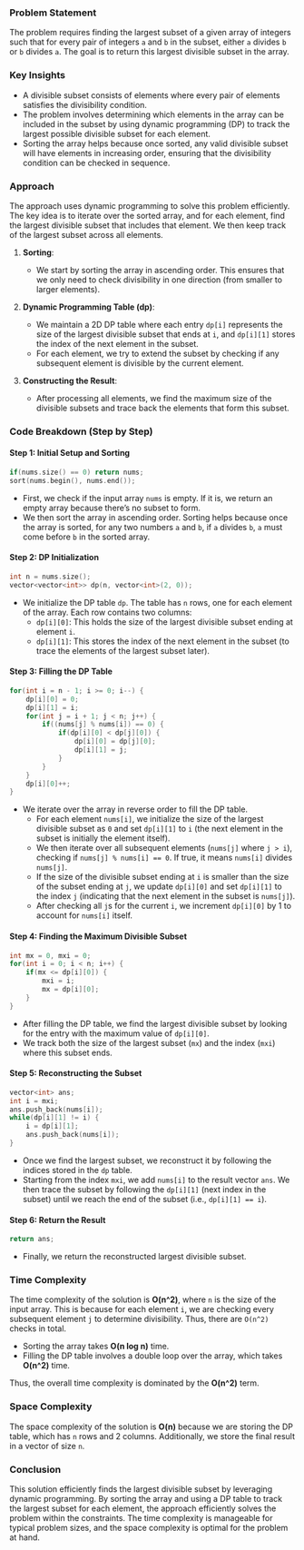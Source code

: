 ### Problem Statement

The problem requires finding the largest subset of a given array of integers such that for every pair of integers `a` and `b` in the subset, either `a` divides `b` or `b` divides `a`. The goal is to return this largest divisible subset in the array.

### Key Insights

- A divisible subset consists of elements where every pair of elements satisfies the divisibility condition.
- The problem involves determining which elements in the array can be included in the subset by using dynamic programming (DP) to track the largest possible divisible subset for each element.
- Sorting the array helps because once sorted, any valid divisible subset will have elements in increasing order, ensuring that the divisibility condition can be checked in sequence.

### Approach

The approach uses dynamic programming to solve this problem efficiently. The key idea is to iterate over the sorted array, and for each element, find the largest divisible subset that includes that element. We then keep track of the largest subset across all elements.

1. **Sorting**:
   - We start by sorting the array in ascending order. This ensures that we only need to check divisibility in one direction (from smaller to larger elements).
   
2. **Dynamic Programming Table (dp)**:
   - We maintain a 2D DP table where each entry `dp[i]` represents the size of the largest divisible subset that ends at `i`, and `dp[i][1]` stores the index of the next element in the subset.
   - For each element, we try to extend the subset by checking if any subsequent element is divisible by the current element.
   
3. **Constructing the Result**:
   - After processing all elements, we find the maximum size of the divisible subsets and trace back the elements that form this subset.

### Code Breakdown (Step by Step)

#### Step 1: Initial Setup and Sorting
```cpp
if(nums.size() == 0) return nums;
sort(nums.begin(), nums.end()); 
```
- First, we check if the input array `nums` is empty. If it is, we return an empty array because there’s no subset to form.
- We then sort the array in ascending order. Sorting helps because once the array is sorted, for any two numbers `a` and `b`, if `a` divides `b`, `a` must come before `b` in the sorted array.

#### Step 2: DP Initialization
```cpp
int n = nums.size();
vector<vector<int>> dp(n, vector<int>(2, 0));
```
- We initialize the DP table `dp`. The table has `n` rows, one for each element of the array. Each row contains two columns:
  - `dp[i][0]`: This holds the size of the largest divisible subset ending at element `i`.
  - `dp[i][1]`: This stores the index of the next element in the subset (to trace the elements of the largest subset later).

#### Step 3: Filling the DP Table
```cpp
for(int i = n - 1; i >= 0; i--) {
    dp[i][0] = 0;
    dp[i][1] = i;
    for(int j = i + 1; j < n; j++) {
        if((nums[j] % nums[i]) == 0) {
            if(dp[i][0] < dp[j][0]) {
                dp[i][0] = dp[j][0];
                dp[i][1] = j;
            }
        }
    }
    dp[i][0]++;
}
```
- We iterate over the array in reverse order to fill the DP table.
  - For each element `nums[i]`, we initialize the size of the largest divisible subset as `0` and set `dp[i][1]` to `i` (the next element in the subset is initially the element itself).
  - We then iterate over all subsequent elements (`nums[j]` where `j > i`), checking if `nums[j] % nums[i] == 0`. If true, it means `nums[i]` divides `nums[j]`.
  - If the size of the divisible subset ending at `i` is smaller than the size of the subset ending at `j`, we update `dp[i][0]` and set `dp[i][1]` to the index `j` (indicating that the next element in the subset is `nums[j]`).
  - After checking all `j`s for the current `i`, we increment `dp[i][0]` by 1 to account for `nums[i]` itself.

#### Step 4: Finding the Maximum Divisible Subset
```cpp
int mx = 0, mxi = 0;
for(int i = 0; i < n; i++) {
    if(mx <= dp[i][0]) {
        mxi = i;
        mx = dp[i][0];
    }
}
```
- After filling the DP table, we find the largest divisible subset by looking for the entry with the maximum value of `dp[i][0]`.
- We track both the size of the largest subset (`mx`) and the index (`mxi`) where this subset ends.

#### Step 5: Reconstructing the Subset
```cpp
vector<int> ans;
int i = mxi;
ans.push_back(nums[i]);
while(dp[i][1] != i) {
    i = dp[i][1];
    ans.push_back(nums[i]);
}
```
- Once we find the largest subset, we reconstruct it by following the indices stored in the `dp` table.
- Starting from the index `mxi`, we add `nums[i]` to the result vector `ans`. We then trace the subset by following the `dp[i][1]` (next index in the subset) until we reach the end of the subset (i.e., `dp[i][1] == i`).

#### Step 6: Return the Result
```cpp
return ans;
```
- Finally, we return the reconstructed largest divisible subset.

### Time Complexity

The time complexity of the solution is **O(n^2)**, where `n` is the size of the input array. This is because for each element `i`, we are checking every subsequent element `j` to determine divisibility. Thus, there are `O(n^2)` checks in total.

- Sorting the array takes **O(n log n)** time.
- Filling the DP table involves a double loop over the array, which takes **O(n^2)** time.

Thus, the overall time complexity is dominated by the **O(n^2)** term.

### Space Complexity

The space complexity of the solution is **O(n)** because we are storing the DP table, which has `n` rows and 2 columns. Additionally, we store the final result in a vector of size `n`.

### Conclusion

This solution efficiently finds the largest divisible subset by leveraging dynamic programming. By sorting the array and using a DP table to track the largest subset for each element, the approach efficiently solves the problem within the constraints. The time complexity is manageable for typical problem sizes, and the space complexity is optimal for the problem at hand.